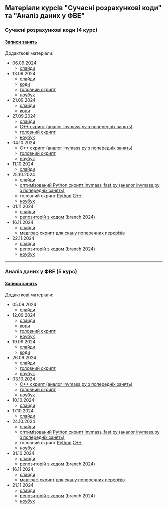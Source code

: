 ## Матеріали курсів "Сучасні розрахункові коди" та "Аналіз даних у ФВЕ"

 <!--<details>-->
   <!--<summary> -->
### Сучасні розрахункові коди (4 курс)

#### [Записи занять](https://cernbox.cern.ch/s/7AeztwiiABbqREH)

  <!--</summary>-->
  Додакткові матеріали:  
  - 06.09.2024
     - [слайди](https://github.com/zenaiev/hep/tree/main/slides/intro)
  - 13.09.2024
     - [слайди](https://github.com/zenaiev/hep/tree/main/slides/invmass/invmass.pdf)
     - [коди](https://github.com/zenaiev/hep/tree/main/invmass/invmass)
     - [головний скрипт](https://github.com/zenaiev/hep/tree/main/invmass/invmass.py)
     - [ноубук](https://github.com/zenaiev/hep/tree/main/invmass/invmass.ipynb)
   - 21.09.2024
     - [слайди](https://github.com/zenaiev/hep/tree/main/slides/pandas/pandas_bakalavr.pdf)
     - [коди](https://github.com/zenaiev/hep/tree/main/pandas)
   - 27.09.2024
     - [слайди](https://github.com/zenaiev/hep/tree/main/slides/cuts_xsec/cuts_xsec.pdf)
     - [С++ скрипт (аналог invmass.py з попередніх занять)](https://github.com/zenaiev/hep/tree/main/invmass/invmass.cpp)
     - [головний скрипт](https://github.com/zenaiev/hep/tree/main/invmass/invmass_adv.py)
     - [ноубук](https://github.com/zenaiev/hep/tree/main/invmass/invmass_adv.ipynb)
   - 04.10.2024
     - [С++ скрипт (аналог invmass.py з попередніх занять)](https://github.com/zenaiev/hep/tree/main/invmass/invmass.cpp)
     - [головний скрипт](https://github.com/zenaiev/hep/tree/main/invmass/invmass_adv.py)
     - [ноубук](https://github.com/zenaiev/hep/tree/main/invmass/invmass_adv.ipynb)
   - 11.10.2024
     - [слайди](https://github.com/zenaiev/hep/tree/main/slides/pid/HEP_KNU_PID.pdf)
   - 25.10.2024
     - [слайди](https://github.com/zenaiev/hep/tree/main/slides/unfolding/unfolding.pdf)
     - [оптимізований Python скрипт invmass_fast.py (аналог invmass.py з попередніх занять)](https://github.com/zenaiev/hep/tree/main/invmass/invmass_fast.py)
     - головний скрипт [Python](https://github.com/zenaiev/hep/tree/main/unfold/unfold.py) [C++](https://github.com/zenaiev/hep/tree/main/unfold/unfold.cpp)
     - [ноубук](https://github.com/zenaiev/hep/blob/main/unfold/unfold_cpp.ipynb)
   - 01.11.2024
     - [слайди](https://github.com/zenaiev/hep/tree/main/slides/cms_od_ttbar/cms_od_ttbar.pdf)
     - [репозиторій з кодом](https://github.com/zenaiev/2011-ttbar) (branch 2024)
  - 16.11.2024
     - [слайди](https://github.com/zenaiev/hep/tree/main/slides/mg5/mg5_mattelaer_etal.pdf)
     - [мадграф скрипт для скану поперечних перерізів](https://github.com/zenaiev/hep/tree/main/mg5_aMC/tt_scan.txt)
   - 22.11.2024
     - [слайди](https://github.com/zenaiev/hep/tree/main/slides/cms_od_ttbar/cms_od_ttbar.pdf)
     - [репозиторій з кодом](https://github.com/zenaiev/2011-ttbar) (branch 2024)
     - [ноубук](https://github.com/zenaiev/hep/blob/main/cms_od_ttbar/cms_od_ttbar_postanalyzer.ipynb)

 <!--</details>-->

_______________________________
### Аналіз даних у ФВЕ (5 курс)

  #### [Записи занять](https://cernbox.cern.ch/s/jhIV99QGcQ9OI6Z)

  Додакткові матеріали:
  - 05.09.2024
     - [слайди](https://github.com/zenaiev/hep/tree/main/slides/intro)
  - 12.09.2024
     - [слайди](https://github.com/zenaiev/hep/tree/main/slides/invmass/invmass.pdf)
     - [коди](https://github.com/zenaiev/hep/tree/main/invmass)
     - [головний скрипт](https://github.com/zenaiev/hep/tree/main/invmass/invmass.py)
     - [ноубук](https://github.com/zenaiev/hep/tree/main/invmass/invmass.ipynb)
   - 19.09.2024
     - [слайди](https://github.com/zenaiev/hep/tree/main/slides/pandas/pandas.pdf)
     - [коди](https://github.com/zenaiev/hep/tree/main/pandas)
   - 26.09.2024
     - [слайди](https://github.com/zenaiev/hep/tree/main/slides/cuts_xsec/cuts_xsec.pdf)
     - [головний скрипт](https://github.com/zenaiev/hep/tree/main/invmass/invmass_adv.py)
     - [ноубук](https://github.com/zenaiev/hep/tree/main/invmass/invmass_adv.ipynb)
   - 03.10.2024
     - [С++ скрипт (аналог invmass.py з попередніх занять)](https://github.com/zenaiev/hep/tree/main/invmass/invmass.cpp)
     - [головний скрипт](https://github.com/zenaiev/hep/tree/main/invmass/invmass_adv.py)
     - [ноубук](https://github.com/zenaiev/hep/tree/main/invmass/invmass_adv.ipynb)
   - 10.10.2024
     - [слайди](https://github.com/zenaiev/hep/tree/main/slides/pid/HEP_KNU_PID.pdf)
   - 17.10.2024
     - [слайди](https://github.com/zenaiev/hep/tree/main/slides/combine/combine.pdf)
   - 24.10.2024
     - [слайди](https://github.com/zenaiev/hep/tree/main/slides/unfolding/unfolding.pdf)
     - [оптимізований Python скрипт invmass_fast.py (аналог invmass.py з попередніх занять)](https://github.com/zenaiev/hep/tree/main/invmass/invmass_fast.py)
     - головний скрипт [Python](https://github.com/zenaiev/hep/tree/main/unfold/unfold.py) [C++](https://github.com/zenaiev/hep/tree/main/unfold/unfold.cpp)
     - [ноубук](https://github.com/zenaiev/hep/blob/main/unfold/unfold_cpp.ipynb)
   - 31.10.2024
     - [слайди](https://github.com/zenaiev/hep/tree/main/slides/cms_od_ttbar/cms_od_ttbar.pdf)
     - [репозиторій з кодом](https://github.com/zenaiev/2011-ttbar) (branch 2024)<!--</summary>-->
  - 16.11.2024
     - [слайди](https://github.com/zenaiev/hep/tree/main/slides/mg5/mg5_mattelaer_etal.pdf)
     - [мадграф скрипт для скану поперечних перерізів](https://github.com/zenaiev/hep/tree/main/mg5_aMC/tt_scan.txt)
  - 21.11.2024
    - [слайди](https://github.com/zenaiev/hep/tree/main/slides/cms_od_ttbar/cms_od_ttbar.pdf)
    - [репозиторій з кодом](https://github.com/zenaiev/2011-ttbar) (branch 2024)
    - [ноубук](https://github.com/zenaiev/hep/blob/main/cms_od_ttbar/cms_od_ttbar_postanalyzer.ipynb)

